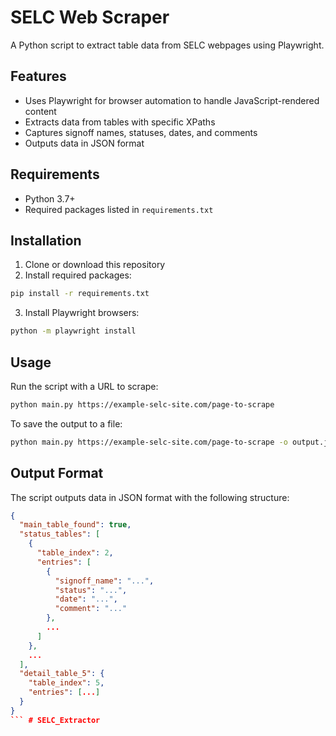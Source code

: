 # SELC Web Scraper

A Python script to extract table data from SELC webpages using Playwright.

## Features

- Uses Playwright for browser automation to handle JavaScript-rendered content
- Extracts data from tables with specific XPaths
- Captures signoff names, statuses, dates, and comments
- Outputs data in JSON format

## Requirements

- Python 3.7+
- Required packages listed in `requirements.txt`

## Installation

1. Clone or download this repository
2. Install required packages:

```bash
pip install -r requirements.txt
```

3. Install Playwright browsers:

```bash
python -m playwright install
```

## Usage

Run the script with a URL to scrape:

```bash
python main.py https://example-selc-site.com/page-to-scrape
```

To save the output to a file:

```bash
python main.py https://example-selc-site.com/page-to-scrape -o output.json
```

## Output Format

The script outputs data in JSON format with the following structure:

```json
{
  "main_table_found": true,
  "status_tables": [
    {
      "table_index": 2,
      "entries": [
        {
          "signoff_name": "...",
          "status": "...",
          "date": "...",
          "comment": "..."
        },
        ...
      ]
    },
    ...
  ],
  "detail_table_5": {
    "table_index": 5,
    "entries": [...]
  }
}
``` #   S E L C _ E x t r a c t o r  
 